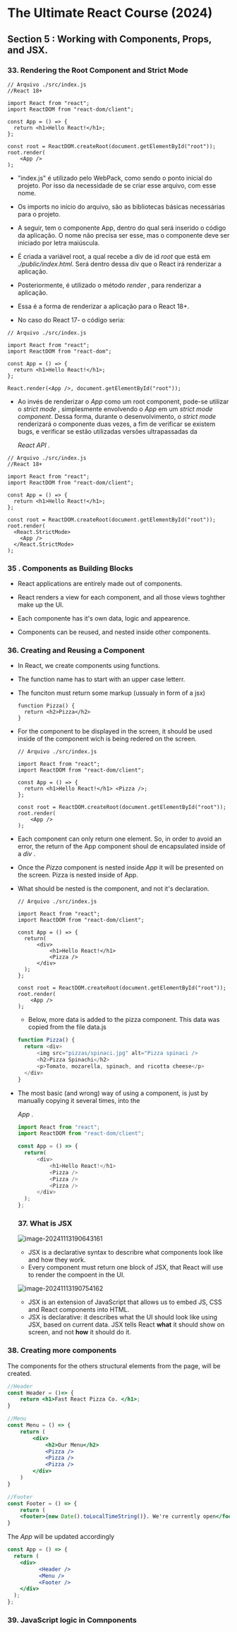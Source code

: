 # **The Ultimate React Course (2024)**



## Section 5 : Working with Components, Props, and JSX.

### 33. Rendering  the Root Component and Strict Mode

```` react
// Arquivo ./src/index.js
//React 18+

import React from "react";
import ReactDOM from "react-dom/client";

const App = () => {
  return <h1>Hello React!</h1>;
};

const root = ReactDOM.createRoot(document.getElementById("root"));
root.render(
    <App />
);

````

- "index.js" é utilizado pelo WebPack, como sendo o ponto inicial do projeto. Por isso da necessidade de se criar esse arquivo, com esse nome. 

- Os imports no início do arquivo, são as bibliotecas básicas necessárias para o projeto. 

- A seguir, tem o componente App, dentro do qual será inserido o código da aplicação. O nome não precisa ser esse, mas o componente deve ser iniciado por letra maiúscula.

- É criada a variável root, a qual recebe a div de id  *root*  que está em *./public/index.html*. Será dentro dessa div que o React irá renderizar a aplicação.

- Posteriormente, é utilizado o método *render* , para renderizar a aplicação.

- Essa é a forma de renderizar a aplicação para o React 18+.

-  No caso do React 17- o código seria:

  ```react
  // Arquivo ./src/index.js
  
  import React from "react";
  import ReactDOM from "react-dom";
  
  const App = () => {
    return <h1>Hello React!</h1>;
  };
  
  React.render(<App />, document.getElementById("root"));
  ```

  

- Ao invés de renderizar o *App* como um root component, pode-se utilizar o *strict mode*  , simplesmente envolvendo o *App* em um *strict mode component*. Dessa forma, durante o desenvolvimento, o *strict mode* renderizará o componente duas vezes, a fim de verificar se existem bugs, e verificar se estão utilizadas versões ultrapassadas da 

  *React API* .

```react
// Arquivo ./src/index.js
//React 18+

import React from "react";
import ReactDOM from "react-dom/client";

const App = () => {
  return <h1>Hello React!</h1>;
};

const root = ReactDOM.createRoot(document.getElementById("root"));
root.render(
  <React.StrictMode>
    <App />
  </React.StrictMode>
);

```



### 35 . Components as Building Blocks

- React applications are entirely made out of components.

- React renders a view for each component, and all those views toghther make up the UI.

- Each componente has it's own data, logic and appearence.

- Components can be reused, and nested inside other components.

  

### 36. Creating and Reusing a Component

- In React, we create components using functions.

- The function name has to start with an upper case letterr.

- The funciton must return some markup (ussualy in form of a jsx)

  ```react
  function Pizza() {
  	return <h2>Pizza</h2>
  }
  ```

- For the component to be displayed in the screen, it should be used inside of the component wich is being redered on the screen. 

  ```react
  // Arquivo ./src/index.js
  
  import React from "react";
  import ReactDOM from "react-dom/client";
  
  const App = () => {
    return <h1>Hello React!</h1> <Pizza />;
  };
  
  const root = ReactDOM.createRoot(document.getElementById("root"));
  root.render(
      <App />
  );
  ```

  

- Each component can only return one element. So, in order to avoid an error, the return of the App component shoul de encapsulated inside of a *div* .

- Once the *Pizza* component is nested inside *App* it will be presented on the screen. Pizza is nested inside of App.

- What should be nested is the component, and not it's declaration. 

  ```react
  // Arquivo ./src/index.js
  
  import React from "react";
  import ReactDOM from "react-dom/client";
  
  const App = () => {
    return(
        <div>
            <h1>Hello React!</h1> 
            <Pizza />
        </div>
    );
  };
  
  const root = ReactDOM.createRoot(document.getElementById("root"));
  root.render(
      <App />
  );
  ```

  

  - Below, more data is added to the pizza component. This data was copied from the file data.js

  ```typescript
  function Pizza() {
  	return <div>
  		<img src="pizzas/spinaci.jpg" alt="Pizza spinaci />
  		<h2>Pizza Spinachi</h2>
  		<p>Tomato, mozarella, spinach, and ricotta cheese</p>
  	</div>
  }
  ```

  

- The most basic (and wrong) way of using a component, is just by manually copying it several times, into the 

  *App* .

  ```typescript
  import React from "react";
  import ReactDOM from "react-dom/client";
  
  const App = () => {
    return(
        <div>
            <h1>Hello React!</h1> 
            <Pizza />
            <Pizza />
            <Pizza />
        </div>
    );
  };
  ```

  ### 37. What is JSX

  ![image-20241113190643161](/home/joe/.var/app/io.typora.Typora/config/Typora/typora-user-images/image-20241113190643161.png)
  
  
  
  - JSX is a declarative syntax to describre what components look like and how they work. 
  - Every component must return one block of JSX, that React will use to render the compoent in the UI.
  
  ![image-20241113190754162](/home/joe/.var/app/io.typora.Typora/config/Typora/typora-user-images/image-20241113190754162.png)
  
  - JSX is an extension of JavaScript that allows us to embed JS, CSS and React components into HTML.
  - JSX is declarative: it describes what the UI should look like using JSX, based on current data. JSX tells React **what** it should show on screen, and not **how** it should do it.

### 38. Creating more components

The components for the others structural elements from the page, will be created.

```jsx
//Header
const Header = ()=> {
    return <h1>Fast React Pizza Co. </h1>;
}
```

```jsx
//Menu
const Menu = () => {
    return (
    	<div>
            <h2>Our Menu</h2>
            <Pizza />
          	<Pizza />
          	<Pizza />
        </div>
    )
}
```

```jsx
//Footer
const Footer = () => {
    return (
    <footer>{new Date().toLocalTimeString()}. We're currently open</footer>)
}
```



The *App* will be updated accordingly

```jsx
const App = () => {
  return (
    <div>
          <Header />
          <Menu />
          <Footer />
    </div>
  );
};
```



### 39. JavaScript logic in Comnponents


